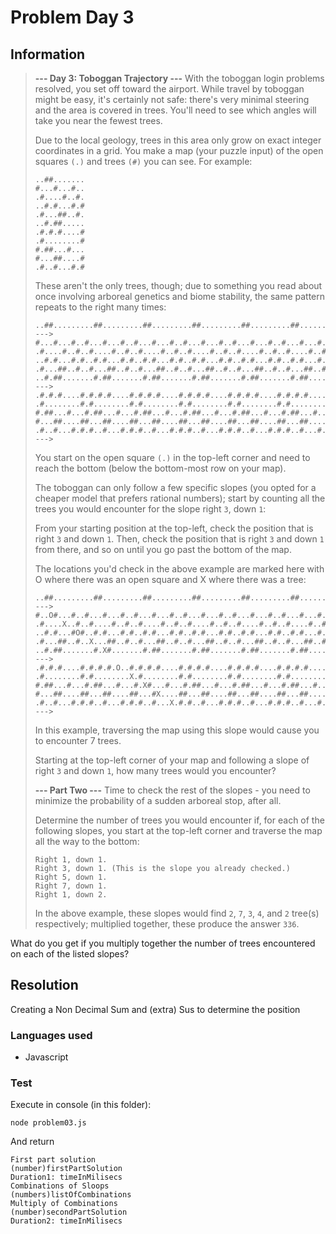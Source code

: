 # Problem Day 3

## Information

>__--- Day 3: Toboggan Trajectory ---__
>With the toboggan login problems resolved, you set off toward the airport. While travel by toboggan might be easy, it's certainly not safe: there's very minimal steering and the area is covered in trees. You'll need to see which angles will take you near the fewest trees.
>
>Due to the local geology, trees in this area only grow on exact integer coordinates in a grid. You make a map (your puzzle input) of the open squares `(.)` and trees `(#)` you can see. For example:
>
>```
>..##.......
>#...#...#..
>.#....#..#.
>..#.#...#.#
>.#...##..#.
>..#.##.....
>.#.#.#....#
>.#........#
>#.##...#...
>#...##....#
>.#..#...#.#
>```
>These aren't the only trees, though; due to something you read about once involving arboreal genetics and biome stability, the same pattern repeats to the right many times:
>
>```
>..##.........##.........##.........##.........##.........##.......  --->
>#...#...#..#...#...#..#...#...#..#...#...#..#...#...#..#...#...#..
>.#....#..#..#....#..#..#....#..#..#....#..#..#....#..#..#....#..#.
>..#.#...#.#..#.#...#.#..#.#...#.#..#.#...#.#..#.#...#.#..#.#...#.#
>.#...##..#..#...##..#..#...##..#..#...##..#..#...##..#..#...##..#.
>..#.##.......#.##.......#.##.......#.##.......#.##.......#.##.....  --->
>.#.#.#....#.#.#.#....#.#.#.#....#.#.#.#....#.#.#.#....#.#.#.#....#
>.#........#.#........#.#........#.#........#.#........#.#........#
>#.##...#...#.##...#...#.##...#...#.##...#...#.##...#...#.##...#...
>#...##....##...##....##...##....##...##....##...##....##...##....#
>.#..#...#.#.#..#...#.#.#..#...#.#.#..#...#.#.#..#...#.#.#..#...#.#  --->
>```
>You start on the open square `(.)` in the top-left corner and need to reach the bottom (below the bottom-most row on your map).
>
>The toboggan can only follow a few specific slopes (you opted for a cheaper model that prefers rational numbers); start by counting all the trees you would encounter for the slope right `3`, down `1`:
>
>From your starting position at the top-left, check the position that is right `3` and down `1`. Then, check the position that is right `3` and down `1` from there, and so on until you go past the bottom of the map.
>
>The locations you'd check in the above example are marked here with O where there was an open square and X where there was a tree:
>
>```
>..##.........##.........##.........##.........##.........##.......  --->
>#..O#...#..#...#...#..#...#...#..#...#...#..#...#...#..#...#...#..
>.#....X..#..#....#..#..#....#..#..#....#..#..#....#..#..#....#..#.
>..#.#...#O#..#.#...#.#..#.#...#.#..#.#...#.#..#.#...#.#..#.#...#.#
>.#...##..#..X...##..#..#...##..#..#...##..#..#...##..#..#...##..#.
>..#.##.......#.X#.......#.##.......#.##.......#.##.......#.##.....  --->
>.#.#.#....#.#.#.#.O..#.#.#.#....#.#.#.#....#.#.#.#....#.#.#.#....#
>.#........#.#........X.#........#.#........#.#........#.#........#
>#.##...#...#.##...#...#.X#...#...#.##...#...#.##...#...#.##...#...
>#...##....##...##....##...#X....##...##....##...##....##...##....#
>.#..#...#.#.#..#...#.#.#..#...X.#.#..#...#.#.#..#...#.#.#..#...#.#  --->
>```
>In this example, traversing the map using this slope would cause you to encounter 7 trees.
>
>Starting at the top-left corner of your map and following a slope of right `3` and down `1`, how many trees would you encounter?
>
>__--- Part Two ---__
>Time to check the rest of the slopes - you need to minimize the probability of a sudden arboreal stop, after all.
>
>Determine the number of trees you would encounter if, for each of the following slopes, you start at the top-left corner and traverse the map all the way to the bottom:
>
>```
>Right 1, down 1.
>Right 3, down 1. (This is the slope you already checked.)
>Right 5, down 1.
>Right 7, down 1.
>Right 1, down 2.
>```
>In the above example, these slopes would find `2`, `7`, `3`, `4`, and `2` tree(s) respectively; multiplied together, these produce the answer `336`.

What do you get if you multiply together the number of trees encountered on each of the listed slopes?

## Resolution

Creating a Non Decimal Sum and (extra) Sus to determine the position

### Languages used
- Javascript

### Test

Execute in console (in this folder):
```
node problem03.js
```

And return
```
First part solution
(number)firstPartSolution
Duration1: timeInMilisecs
Combinations of Sloops
(numbers)listOfCombinations
Multiply of Combinations
(number)secondPartSolution
Duration2: timeInMilisecs

```